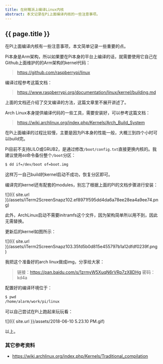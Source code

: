 ```yaml
---
title: 在树莓派上编译Linux内核
abstract: 本文记录在Pi上面编译内核的一些注意事项。
---
```


## {{ page.title }}

在PI上面编译内核有一些注意事项，本文简单记录一些重要的点。

Pi本身是Arm架构，所以如果要在Pi本身的平台上编译的话，就需要使用它自己在Github上面维护的的Arm架构的kernel代码：

> https://github.com/raspberrypi/linux

编译过程参考这篇文档：

> https://www.raspberrypi.org/documentation/linux/kernel/building.md

上面的文档还介绍了交叉编译的方法，这篇文章里不展开讲述了。

Arch Linux本身提供编译代码的一些工具，需要安装好，可以参考这篇文档：

> https://wiki.archlinux.org/index.php/Kernels/Arch_Build_System

在Pi上面编译的过程比较慢，主要是因为Pi本身的性能一般，大概三到四个小时可以build完。

Pi目前不支持LILO或GRUB2，是通过修改`/boot/config.txt`直接更换内核的。我建议使用`dd`命令备份整个`/boot`分区：

```bash
$ dd if=/dev/boot of=boot.img
```

这样万一自己build的kernel启动不成功，恢复分区即可。

编译完的kernel还有配套的modules，别忘了根据上面的PI的文档步骤进行安装：

![]({{ site.url }}/assets/iTerm2ScreenSnapz102.ef8971f595dd4da6a78ee28ea4a9ee74.png)

此外，ArchLinux启动不需要initramfs这个文件，因为架构简单所以用不到，因此无需替换。

更新后的kernel如图所示：

![]({{ site.url }}/assets/iTerm2ScreenSnapz103.35fd5b0d815e455797b1a12dfdf0239f.png)

我把这个准备好的arch linux做成img，分享给大家：

> 链接：https://pan.baidu.com/s/1zrmyW5XuqN6rVRp7zX8DHg 密码：kd4a

配置好的编译环境位于：

```bash
$ pwd
/home/alarm/work/pi/linux
```

可以自己尝试在Pi上跑起来玩玩看：

![]({{ site.url }}/assets/2018-06-10 5.23.10 PM.gif)

以上。

### 其它参考资料

- https://wiki.archlinux.org/index.php/Kernels/Traditional_compilation
